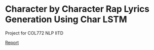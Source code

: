 # Character by Character Rap Lyrics Generation Using Char LSTM

Project for COL772 NLP IITD

[Report](pdfs/report_paper.pdf)

